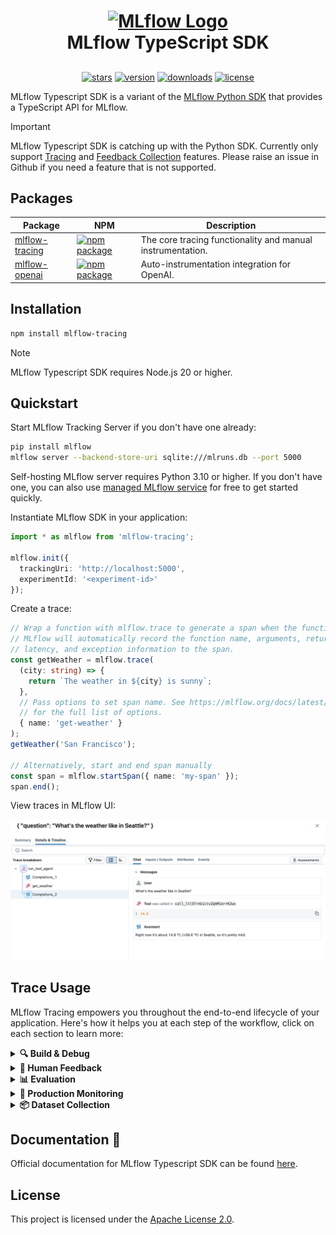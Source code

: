 <h1 align="center" style="border-bottom: none">
    <div>
        <a href="https://mlflow.org/"><picture>
            <img alt="MLflow Logo" src="https://raw.githubusercontent.com/mlflow/mlflow/refs/heads/master/assets/logo.svg" width="200" />
        </picture></a>
        <br>
        MLflow TypeScript SDK
    </div>
</h1>
<h2 align="center" style="border-bottom: none"></h2>

<p align="center">
  <a href="https://github.com/mlflow/mlflow"><img src="https://img.shields.io/github/stars/mlflow/mlflow?style=social" alt="stars"></a>
  <a href="https://www.npmjs.com/package/mlflow-tracing"><img src="https://img.shields.io/npm/v/mlflow-tracing.svg" alt="version"></a>
  <a href="https://www.npmjs.com/package/mlflow-tracing"><img src="https://img.shields.io/npm/dt/mlflow-tracing.svg" alt="downloads"></a>
  <a href="https://github.com/mlflow/mlflow/blob/main/LICENSE"><img src="https://img.shields.io/github/license/mlflow/mlflow" alt="license"></a>
</p>

MLflow Typescript SDK is a variant of the [MLflow Python SDK](https://github.com/mlflow/mlflow) that provides a TypeScript API for MLflow.

> [!IMPORTANT]
> MLflow Typescript SDK is catching up with the Python SDK. Currently only support [Tracing]() and [Feedback Collection]() features. Please raise an issue in Github if you need a feature that is not supported.

## Packages

| Package                                                    | NPM                                                                                                                                         | Description                                                |
| ---------------------------------------------------------- | ------------------------------------------------------------------------------------------------------------------------------------------- | ---------------------------------------------------------- |
| [mlflow-tracing](./core)               | [![npm package](https://img.shields.io/npm/v/mlflow-tracing?style=flat-square)](https://www.npmjs.com/package/mlflow-tracing)               | The core tracing functionality and manual instrumentation. |
| [mlflow-openai](./integrations/openai) | [![npm package](https://img.shields.io/npm/v/mlflow-tracing-openai?style=flat-square)](https://www.npmjs.com/package/mlflow-tracing-openai) | Auto-instrumentation integration for OpenAI.               |

## Installation

```bash
npm install mlflow-tracing
```

> [!NOTE]
> MLflow Typescript SDK requires Node.js 20 or higher.

## Quickstart

Start MLflow Tracking Server if you don't have one already:

```bash
pip install mlflow
mlflow server --backend-store-uri sqlite:///mlruns.db --port 5000
```

Self-hosting MLflow server requires Python 3.10 or higher. If you don't have one, you can also use [managed MLflow service](https://mlflow.org/#get-started) for free to get started quickly.

Instantiate MLflow SDK in your application:

```typescript
import * as mlflow from 'mlflow-tracing';

mlflow.init({
  trackingUri: 'http://localhost:5000',
  experimentId: '<experiment-id>'
});
```

Create a trace:

```typescript
// Wrap a function with mlflow.trace to generate a span when the function is called.
// MLflow will automatically record the function name, arguments, return value,
// latency, and exception information to the span.
const getWeather = mlflow.trace(
  (city: string) => {
    return `The weather in ${city} is sunny`;
  },
  // Pass options to set span name. See https://mlflow.org/docs/latest/genai/tracing/app-instrumentation/typescript-sdk
  // for the full list of options.
  { name: 'get-weather' }
);
getWeather('San Francisco');

// Alternatively, start and end span manually
const span = mlflow.startSpan({ name: 'my-span' });
span.end();
```

View traces in MLflow UI:

![MLflow Tracing UI](https://github.com/mlflow/mlflow/blob/891fed9a746477f808dd2b82d3abb2382293c564/docs/static/images/llms/tracing/quickstart/openai-tool-calling-trace-detail.png?raw=true)

## Trace Usage

MLflow Tracing empowers you throughout the end-to-end lifecycle of your application. Here's how it helps you at each step of the workflow, click on each section to learn more:

<details>
<summary><strong>🔍 Build & Debug</strong></summary>

<table>
<tr>
<td width="60%">

#### Smooth Debugging Experience

MLflow's tracing capabilities provide deep insights into what happens beneath the abstractions of your application, helping you precisely identify where issues occur.

[Learn more →](https://mlflow.org/docs/latest/genai/tracing/observe-with-traces)

</td>
<td width="40%">

![Trace Debug](https://raw.githubusercontent.com/mlflow/mlflow/master/docs/static/images/llms/tracing/genai-trace-debug.png)

</td>
</tr>
</table>

</details>

<details>
<summary><strong>💬 Human Feedback</strong></summary>

<table>
<tr>
<td width="60%">

#### Track Annotation and User Feedback Attached to Traces

Collecting and managing feedback is essential for improving your application. MLflow Tracing allows you to attach user feedback and annotations directly to traces, creating a rich dataset for analysis.

This feedback data helps you understand user satisfaction, identify areas for improvement, and build better evaluation datasets based on real user interactions.

[Learn more →](https://mlflow.org/docs/latest/genai/tracing/collect-user-feedback)

</td>
<td width="40%">

![Human Feedback](https://raw.githubusercontent.com/mlflow/mlflow/master/docs/static/images/llms/tracing/genai-human-feedback.png)

</td>
</tr>
</table>

</details>

<details>
<summary><strong>📊 Evaluation</strong></summary>

<table>
<tr>
<td width="60%">

#### Systematic Quality Assessment Throughout Your Application

Evaluating the performance of your application is crucial, but creating a reliable evaluation process can be challenging. Traces serve as a rich data source, helping you assess quality with precise metrics for all components.

When combined with MLflow's evaluation capabilities, you get a seamless experience for assessing and improving your application's performance.

[Learn more →](https://mlflow.org/docs/latest/genai/eval-monitor)

</td>
<td width="40%">

![Evaluation](https://raw.githubusercontent.com/mlflow/mlflow/master/docs/static/images/llms/tracing/genai-trace-evaluation.png)

</td>
</tr>
</table>

</details>

<details>
<summary><strong>🚀 Production Monitoring</strong></summary>

<table>
<tr>
<td width="60%">

#### Monitor Applications with Your Favorite Observability Stack

Machine learning projects don't end with the first launch. Continuous monitoring and incremental improvement are critical to long-term success.

Integrated with various observability platforms such as Databricks, Datadog, Grafana, and Prometheus, MLflow Tracing provides a comprehensive solution for monitoring your applications in production.

[Learn more →](https://mlflow.org/docs/latest/genai/tracing/prod-tracing)

</td>
<td width="40%">

![Monitoring](https://raw.githubusercontent.com/mlflow/mlflow/master/docs/static/images/llms/tracing/genai-monitoring.png)

</td>
</tr>
</table>

</details>

<details>
<summary><strong>📦 Dataset Collection</strong></summary>

<table>
<tr>
<td width="60%">

#### Create High-Quality Evaluation Datasets from Production Traces

Traces from production are invaluable for building comprehensive evaluation datasets. By capturing real user interactions and their outcomes, you can create test cases that truly represent your application's usage patterns.

This comprehensive data capture enables you to create realistic test scenarios, validate model performance on actual usage patterns, and continuously improve your evaluation datasets.

[Learn more →](https://mlflow.org/docs/latest/genai/tracing/search-traces#creating-evaluation-datasets)

</td>
<td width="40%">

![Dataset Collection](https://raw.githubusercontent.com/mlflow/mlflow/master/docs/static/images/llms/tracing/genai-trace-dataset.png)

</td>
</tr>
</table>

</details>

## Documentation 📘

Official documentation for MLflow Typescript SDK can be found [here](https://mlflow.org/docs/latest/genai/tracing/app-instrumentation/typescript-sdk).

## License

This project is licensed under the [Apache License 2.0](https://github.com/mlflow/mlflow/blob/master/LICENSE.txt).
